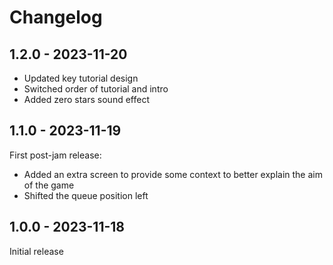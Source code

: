 # Changelog

## 1.2.0 - 2023-11-20

- Updated key tutorial design
- Switched order of tutorial and intro
- Added zero stars sound effect

## 1.1.0 - 2023-11-19

First post-jam release:

- Added an extra screen to provide some context to better explain the aim of the
  game
- Shifted the queue position left

## 1.0.0 - 2023-11-18

Initial release
